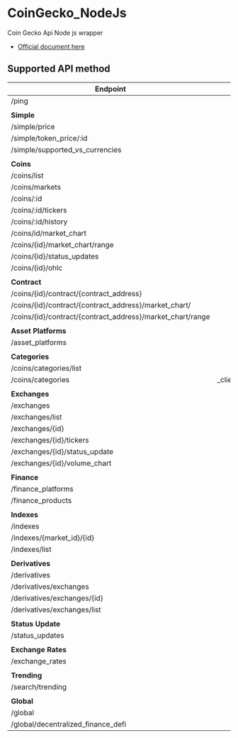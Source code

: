 # CoinGecko_NodeJs
Coin Gecko Api Node js wrapper 
- [Official document here](https:/www.coingecko.com/api/documentations/v3)


## Supported API method

| Endpoint                                                   |                           function | tested? |
| -----------------------------------------------------------| ---------------------------------: | :-----: |
| /ping                                                      |             _client.ping() |   ✅    |
|  |  |  |
| **Simple**                                                   |                           **function** | **tested?** |
| /simple/price                                              | _client.simple.tokenPrice()|   ✅    |
| /simple/token_price/:id                                    |     _client.simple.price() |   ✅    |
| /simple/supported_vs_currencies                            |_client.simple.supportedVsCurrencies() |   ✅    |
|  |  |  |
| **Coins**                                                   |                           **function** | **tested?** |
| /coins/list                                                |                  _client.coins.list() |   ✅    |
| /coins/markets                                             |               _client.coins.markets() |   ✅    |
| /coins/:id                                                 |                    _client.coins.coinById() |   ✅    |
| /coins/:id/tickers                                         |             _client.coins.tickersById() |   ✅    |
| /coins/:id/history                                         |             client.coinIdHistory() |   ✅    |
| /coins/id/market_chart                                     |         _client.coins.marketChartById() |   ✅    |
| /coins/{id}/market_chart/range                             |    _client.coins.marketChartRangeById() |   ✅    |
| /coins/{id}/status_updates                                 |       _client.coins.statusUpdateById() |   ✅    |
| /coins/{id}/ohlc                                           |                _client.coins.ohlcById() |   ✅    |
|  |  |  |
| **Contract**                                                   |                           **function** | **tested?** |
| /coins/{id}/contract/{contract_address}                    |                  _client.contract.getCoinInfo() |   ✅    |
| /coins/{id}/contract/{contract_address}/market_chart/      |       _client.contract.getMarketChart() |   ✅    |
| /coins/{id}/contract/{contract_address}/market_chart/range |  _client.contract.getMarketChartRange() |   ✅    |
|  |  |  |
| **Asset Platforms**                                                   |                           **function** | **tested?** |
| /asset_platforms                                           |                 _client.assetPlatform() |   ✅    |
|  |  |  |
| **Categories**                                                   |                           **function** | **tested?** |
| /coins/categories/list                                     |                 _client.categories.listCategories() |   ✅    |
| /coins/categories                                          |                 _client.categories.listCategoriesWithMarketData() |   ✅    |
|  |  |  |
| **Exchanges**                                                   |                           **function** | **tested?** |
| /exchanges                                                 |                 _client.exchanges.exchanges() |   ✅    |
| /exchanges/list                                            |              _client.exchanges.exchangesList() |   ✅    |
| /exchanges/{id}                                    |        _client.exchanges.exchangesById() |   ✅    |
| /exchanges/{id}/tickers                                    |       _client.exchanges.tickerById() |   ✅    |
| /exchanges/{id}/status_update                              |   _client.exchanges.statusUpdatesById() |   ✅    |
| /exchanges/{id}/volume_chart                               |     _client.exchanges.volumeChartById() |   ✅    |
|  |  |  |
| **Finance**                                                   |                           **function** | **tested?** |
| /finance_platforms                                         |          _client.finance.platforms() |   ✅    |
| /finance_products                                          |           _client.finance.products() |   ✅    |
|  |  |  |
| **Indexes**                                                   |                           **function** | **tested?** |
| /indexes                                                   |                   _client.index.indexes() |   ✅    |
| /indexes/{market_id}/{id}                                  |           _client.index.byMarketIdandId() |   ✅    |
| /indexes/list                                              |               _client.index.indexesList() |   ✅    |
|  |  |  |
| **Derivatives**                                                   |                           **function** | **tested?** |
| /derivatives                                               |              _client.derivatives.derivatives() |   ✅    |
| /derivatives/exchanges                                     |     _client.derivatives.Exchanges() |   ✅    |
| /derivatives/exchanges/{id}                                |   _client.derivatives.ExchangesById() |   ✅    |
| /derivatives/exchanges/list                                |   _client.derivatives.ExchangesList() |   ✅    |
|  |  |  |
| **Status Update**                                                   |                           **function** | **tested?** |
| /status_updates                                            |             _client.statusUpdate() |   ✅    |
|  |  |  |
| **Exchange Rates**                                                   |                           **function** | **tested?** |
| /exchange_rates                                            |             _client.exchangeRates() |   ✅    |
|  |  |  |
| **Trending**                                                   |                           **function** | **tested?** |
| /search/trending                                           |                  _client.trending() |   ✅    |
|  |  |  |
| **Global**                                                   |                           **function** | **tested?** |
| /global                                                    |                    _client.global.global() |   ✅    |
| /global/decentralized_finance_defi                        |                _client.global.globalDefi() |   ✅    |
